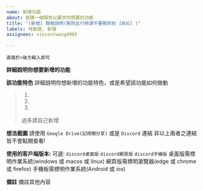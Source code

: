 ```yaml
---
name: 新增功能
about: 創建一個報告以要求你想要的功能
title: "[新增] 簡略說明(刪除此行時請不要刪除到 [BUG] )"
labels: 待驗證, 新增
assignees: vincentwang0905

---
```


`直接於>後方輸入即可`

**詳細說明你想要新增的功能**
> 

**該功能特色**
詳細說明你想新增的功能特色，或是希望該功能如何做動
> 1. 
> 2. 
> 3. 
> 過多請自己新增

**想法截圖**
請使用 `Google Drive(記得開分享)` 或是 `Discord` 連結
非以上兩者之連結皆不會點開查看!
> 

**使用的客戶端版本:**
可選: `discord桌面版` `discord網頁版` `discord手機版`
桌面版需標明作業系統(windows 或 macos 或 linux)
網頁版需標明瀏覽器(edge 或 chrome 或 firefox)
手機板需標明作業系統(Android 或 ios)
> 


**備註**
備註其他內容
